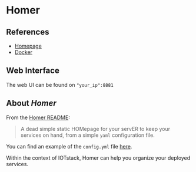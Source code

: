 # Homer

## References 
* [Homepage](https://github.com/bastienwirtz/homer)
* [Docker](https://hub.docker.com/r/b4bz/homer)

## Web Interface
The web UI can be found on `"your_ip":8881`

## About *Homer*

From the [Homer README](https://github.com/bastienwirtz/homer/blob/main/README.md):

> A dead simple static HOMepage for your servER to keep your services on hand, from a simple `yaml` configuration file.

You can find an example of the `config.yml` file [here](https://github.com/bastienwirtz/homer/blob/main/docs/configuration.md).

Within the context of IOTstack, Homer can help you organize your deployed services.
